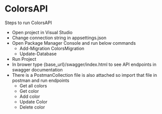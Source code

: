 # ColorsAPI
Steps to run ColorsAPI
- Open project in Visual Studio
- Change connection string in appsettings.json
- Open Package Manager Console and run below commands
	- Add-Migration ColorsMigration
	- Update-Database
- Run Project
- In brower type {base_url}/swagger/index.html to see API endpoints in swagger documentation
- There is a PostmanCollection file is also attached so import that file in postman and run endpoints
	- Get all colors
	- Get color
	- Add color
	- Update Color
	- Delete color